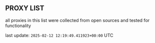 ## PROXY LIST

all proxies in this list were collected from open sources and tested for functionality

last update: `2025-02-12 12:19:49.411923+00:00` UTC